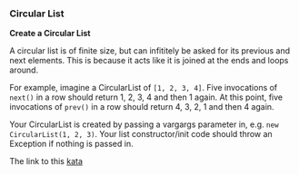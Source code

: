 ### Circular List

**Create a Circular List**  

A circular list is of finite size, but can infititely be asked for its previous and next elements. This is because it acts like it is joined at the ends and loops around.

For example, imagine a CircularList of `[1, 2, 3, 4]`. Five invocations of `next()` in a row should return 1, 2, 3, 4 and then 1 again. At this point, five invocations of `prev()` in a row should return 4, 3, 2, 1 and then 4 again.

Your CircularList is created by passing a vargargs parameter in, e.g. `new CircularList(1, 2, 3)`. Your list constructor/init code should throw an Exception if nothing is passed in.  

The link to this [kata](https://www.codewars.com/kata/circular-list/java)
